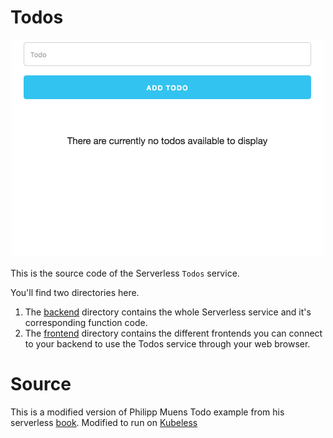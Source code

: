 # Todos

<p align="center">
  <img src="todos-1.gif?raw=true" alt="Todos demo"/>
</p>

This is the source code of the Serverless `Todos` service.

You'll find two directories here.

1. The [backend](backend) directory contains the whole Serverless service and it's corresponding function code.
2. The [frontend](frontend) directory contains the different frontends you can connect to your backend to use the Todos service through your web browser.

# Source

This is a modified version of Philipp Muens Todo example from his serverless [book](https://github.com/pmuens/serverless-book/blob/master/06-serverless-by-example/02-a-serverless-todo-application.md). Modified to run on [Kubeless](https://github.com/kubeless/kubeless)
